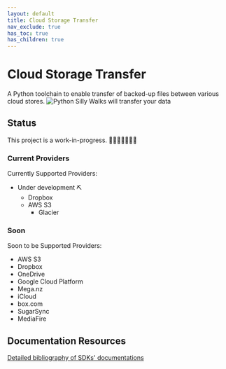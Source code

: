 ```yaml
---
layout: default
title: Cloud Storage Transfer
nav_exclude: true
has_toc: true
has_children: true
---
```

# Cloud Storage Transfer

A Python toolchain to enable transfer of backed-up files between various cloud stores.
![Python Silly Walks will transfer your data](CloudStorageTransfer.jpg)

## Status

This project is a work-in-progress. 👷🏽‍♀️👷🏽‍♂️🚧

### Current Providers

Currently Supported Providers:

- Under development ⛏
  - Dropbox
  - AWS S3
    - Glacier

### Soon

Soon to be Supported Providers:

- AWS S3
- Dropbox
- OneDrive
- Google Cloud Platform
- Mega.nz
- iCloud
- box.com
- SugarSync
- MediaFire

## Documentation Resources

[Detailed bibliography of SDKs' documentations](bibliography.md)
